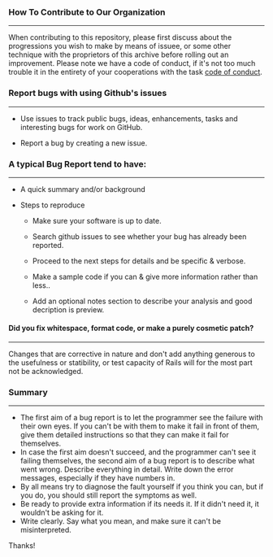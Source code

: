 ### How To Contribute to Our Organization
--------------------------------------------
When contributing to this repository, please first discuss about the progressions you wish to make by means of issuee, or some other technique with the proprietors of this archive before rolling out an improvement.
Please note we have a code of conduct, if it's not too much trouble it in the entirety of your cooperations with the task [code of conduct].

[code of conduct]:https://github.com/BhoneHtutKyaw/DevOps/blob/master/CODE_OF_CONDUCT.md


### Report bugs with using Github's issues
--------------------------------------------
* Use issues to track public bugs, ideas, enhancements, tasks and interesting bugs for work on GitHub.

* Report a bug by creating a new issue.

### A typical Bug Report tend to have:
------------------------------------------

* A quick summary and/or background

* Steps to reproduce

  * Make sure your software is up to date.
  
  * Search github issues to see whether your bug has already been reported.

  * Proceed to the next steps for details and be specific & verbose.

  * Make a sample code if you can &  give more information rather than less..

  * Add an optional notes section to describe your analysis and good decription is preview.

#### **Did you fix whitespace, format code, or make a purely cosmetic patch?**
----------------------------------------------------------------------------------
Changes that are corrective in nature and don't add anything generous to the usefulness or statibility, or test capacity of Rails will for the most part not be acknowledged.

### Summary 
-------------
* The first aim of a bug report is to let the programmer see the failure with their own eyes. If you can't be with them to make it fail in front of them, give them detailed instructions so that they can make it fail for themselves.
* In case the first aim doesn't succeed, and the programmer can't see it failing themselves, the second aim of a bug report is to describe what went wrong. Describe everything in detail.  Write down the error messages, especially if they have numbers in.
* By all means try to diagnose the fault yourself if you think you can, but if you do, you should still report the symptoms as well.
* Be ready to provide extra information if its needs it. If it didn't need it, it wouldn't be asking for it. 
* Write clearly. Say what you mean, and make sure it can't be misinterpreted.

Thanks! 

  
  

